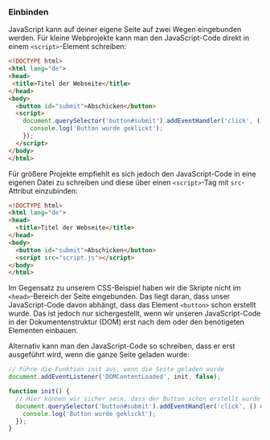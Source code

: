 ### Einbinden

JavaScript kann auf deiner eigene Seite auf zwei Wegen eingebunden werden. Für kleine Webprojekte kann man den JavaScript-Code direkt in einem `<script>`-Element schreiben:

```html
<!DOCTYPE html>
<html lang="de">
<head>
 <title>Titel der Webseite</title>
</head>
<body>
  <button id="submit">Abschicken</button>
  <script>
    document.querySelector('button#submit').addEventHandler('click', () => {
      console.log('Button wurde geklickt');
    });
  </script>
</body>
</html>
```

Für größere Projekte empfiehlt es sich jedoch den JavaScript-Code in eine eigenen Datei zu schreiben und diese über einen `<script>`-Tag mit `src`-Attribut einzubinden:

```html
<!DOCTYPE html>
<html lang="de">
<head>
  <title>Titel der Webseite</title>
</head>
<body>
  <button id="submit">Abschicken</button>
  <script src="script.js"></script>
</body>
</html>
```

Im Gegensatz zu unserem CSS-Beispiel haben wir die Skripte nicht im `<head>`-Bereich der Seite eingebunden. Das liegt daran, dass unser JavaScript-Code davon abhängt, dass das Element `<button>` schon erstellt wurde. Das ist jedoch nur sichergestellt, wenn wir unseren JavaScript-Code in der Dokumentenstruktur (DOM) erst nach dem oder den benötigeten Elementen einbauen.

Alternativ kann man den JavaScript-Code so schreiben, dass er erst ausgeführt wird, wenn die ganze Seite geladen wurde:

```javascript
// Führe die Funktion init aus, wenn die Seite geladen wurde
document.addEventListener('DOMContentLoaded', init, false);

function init() {
  // Hier können wir sicher sein, dass der Button schon erstellt wurde
  document.querySelector('button#submit').addEventHandler('click', () => {
    console.log('Button wurde geklickt');
  });
}
```
